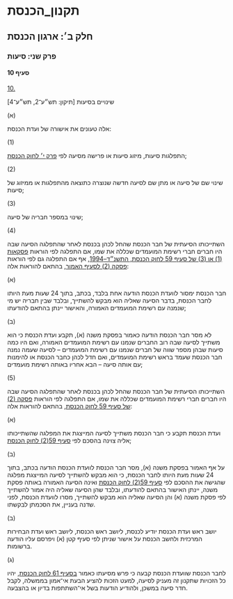 # תקנון_הכנסת

## חלק ב׳: ארגון הכנסת

### פרק שני: סיעות

#### סעיף 10

[10.](https://he.wikisource.org/wiki/תקנון_הכנסת#s_yp_10)

שינויים בסיעות [תיקון: תש״ע־2, תש״ע־4]

(א)

אלה טעונים את אישורה של ועדת הכנסת:

(1)

התפלגות סיעות, מיזוג סיעות או פרישה מסיעה לפי [פרק י׳ לחוק הכנסת](https://he.wikisource.org/wiki/חוק_הכנסת#פרק_י "חוק הכנסת");

(2)

שינוי שם של סיעה או מתן שם לסיעה חדשה שנוצרה כתוצאה מהתפלגות או ממיזוג של סיעות;

(3)

שינוי במספר חבריה של סיעה;

(4)

השתייכותו
הסיעתית של חבר הכנסת שהחל לכהן בכנסת לאחר שהתפלגה הסיעה שבה היו חברים
חברי רשימת המועמדים שכללה את שמו, אם התפלגה לפי הוראות [פסקאות (1) או (3) של סעיף 59 לחוק הכנסת, התשנ״ד–1994](https://he.wikisource.org/wiki/חוק_הכנסת#s_yp_59 "חוק הכנסת"), אף אם התפלגה גם לפי הוראות [פסקה (2) לסעיף האמור](https://he.wikisource.org/wiki/חוק_הכנסת#s_yp_59 "חוק הכנסת"), בהתאם להוראות אלה:

(א)

חבר הכנסת
ימסור לוועדת הכנסת הודעה אחת בלבד, בכתב, בתוך 24 שעות מעת היותו לחבר
הכנסת, בדבר הסיעה שאליה הוא מבקש להשתייך, ובלבד שבין חבריה יש מי שנמנה
עם רשימת המועמדים האמורה, והאישור יינתן בהתאם להודעתו;

(ב)

לא מסר חבר
הכנסת הודעה כאמור בפסקת משנה (א), תקבע ועדת הכנסת כי הוא משתייך לסיעה
שבה רוב החברים שנמנו עם רשימת המועמדים האמורה, ואם היו כמה סיעות שבהן
מספר שווה של חברים שנמנו עם רשימת המועמדים – לסיעה שעמה נמנה חבר הכנסת
שעמד בראש רשימת המועמדים, ואם חדל לכהן כחבר הכנסת או להימנות עם אותה
סיעה – הבא אחריו באותה רשימת מועמדים;

(5)

השתייכותו
הסיעתית של חבר הכנסת שהחל לכהן בכנסת לאחר שהתפלגה הסיעה שבה היו חברים
חברי רשימת המועמדים שכללה את שמו, אם התפלגה לפי הוראות [פסקה (2) של סעיף 59 לחוק הכנסת](https://he.wikisource.org/wiki/חוק_הכנסת#s_yp_59 "חוק הכנסת"), בהתאם להוראות אלה:

(א)

ועדת הכנסת תקבע כי חבר הכנסת משתייך לסיעה המייצגת את המפלגה שהשתייכותו אליה צוינה בהסכם לפי [סעיף 59(2) לחוק הכנסת](https://he.wikisource.org/wiki/חוק_הכנסת#s_yp_59 "חוק הכנסת");

(ב)

על אף
האמור בפסקת משנה (א), מסר חבר הכנסת לוועדת הכנסת הודעה בכתב, בתוך 24
שעות מעת היותו לחבר הכנסת, כי הוא מבקש להשתייך לסיעה המייצגת מפלגה
שהגישה את ההסכם לפי [סעיף 59(2) לחוק הכנסת](https://he.wikisource.org/wiki/חוק_הכנסת#s_yp_59 "חוק הכנסת")
ואינה הסיעה האמורה באותה פסקת משנה, יינתן האישור בהתאם להודעתו, ובלבד
שהן הסיעה שאליה היה אמור להשתייך לפי פסקת משנה (א) והן הסיעה שאליה הוא
מבקש להשתייך, מסרו לוועדת הכנסת, לפני שדנה בעניין, את הסכמתן לבקשתו.

(ב)

יושב ראש
ועדת הכנסת יודיע לכנסת, ליושב ראש הכנסת, ליושב ראש ועדת הבחירות המרכזית
ולחשב הכנסת על אישור שניתן לפי סעיף קטן (א) ויפרסם עליו הודעה ברשומות.

(ג)

לחבר הכנסת שוועדת הכנסת קבעה כי פרש מסיעתו כאמור [בסעיף 61 לחוק הכנסת](https://he.wikisource.org/wiki/חוק_הכנסת#s_yp_61 "חוק הכנסת"),
יהיו כל הזכויות שתקנון זה מעניק לסיעה, למעט הזכות להציע הבעת אי־אמון
בממשלה, לקבל חדר סיעה במשכן, ולהודיע הודעות בשל אי־השתתפות בדיון או
בהצבעה.